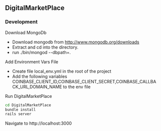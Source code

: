 
DigitalMarketPlace
-----------------------
### Development 
Download MongoDb
* Download mongodb from http://www.mongodb.org/downloads
* Extract and cd into the directory.
* run ./bin/mongod --dbpath=.

Add Environment Vars File 
* Create file local_env.yml in the root of the project
* Add the following variables COINBASE_CLIENT_ID,COINBASE_CLIENT_SECRET,COINBASE_CALLBACK_URL,DOMAIN_NAME to the env file

Run DigitalMarketPlace
```sh
cd DigitalMarketPlace
bundle install
rails server
```
Navigate to http://localhost:3000